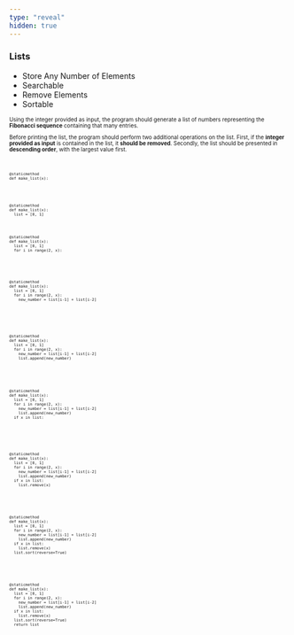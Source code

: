 ```yaml
---
type: "reveal"
hidden: true
---
```

<section>
  <h3>Lists</h3>
  <ul>
    <li>Store Any Number of Elements</li>
    <li>Searchable</li>
    <li>Remove Elements</li>
    <li>Sortable</li>
  </ul>
</section>
<section>
  <p style="font-size: .7em">Using the integer provided as input, the program should generate a list of numbers representing the <b>Fibonacci sequence</b> containing that many entries.</p>
  <p style="font-size: .7em">Before printing the list, the program should perform two additional operations on the list. First, if the <b>integer provided as input</b> is contained in the list, it <b>should be removed</b>. Secondly, the list should be presented in <b>descending order</b>, with the largest value first.</p>
</section><br>
<section>
  <div style="width: 100%">
    <pre class="stretch" style="font-size: .58em"><code class="python">@staticmethod
def make_list(x):<br>
</code></pre>
  </div>
</section><br>
<section>
  <div style="width: 100%">
    <pre class="stretch" style="font-size: .58em"><code class="python">@staticmethod
def make_list(x):
  list = [0, 1]
</code></pre>
  </div>
</section><br>
<section>
  <div style="width: 100%">
    <pre class="stretch" style="font-size: .58em"><code class="python">@staticmethod
def make_list(x):
  list = [0, 1]
  for i in range(2, x):<br><br>
</code></pre>
  </div>
</section><br>
<section>
  <div style="width: 100%">
    <pre class="stretch" style="font-size: .58em"><code class="python">@staticmethod
def make_list(x):
  list = [0, 1]
  for i in range(2, x):
    new_number = list[i-1] + list[i-2]<br>
</code></pre>
  </div>
</section><br><br>
<section>
  <div style="width: 100%">
    <pre class="stretch" style="font-size: .58em"><code class="python">@staticmethod
def make_list(x):
  list = [0, 1]
  for i in range(2, x):
    new_number = list[i-1] + list[i-2]
    list.append(new_number)
</code></pre>
  </div>
</section><br><br>
<section>
  <div style="width: 100%">
    <pre class="stretch" style="font-size: .58em"><code class="python">@staticmethod
def make_list(x):
  list = [0, 1]
  for i in range(2, x):
    new_number = list[i-1] + list[i-2]
    list.append(new_number)
  if x in list:<br>
</code></pre>
  </div>
</section><br><br>
<section>
  <div style="width: 100%">
    <pre class="stretch" style="font-size: .58em"><code class="python">@staticmethod
def make_list(x):
  list = [0, 1]
  for i in range(2, x):
    new_number = list[i-1] + list[i-2]
    list.append(new_number)
  if x in list:
    list.remove(x)
</code></pre>
  </div>
</section><br><br>
<section>
  <div style="width: 100%">
    <pre class="stretch" style="font-size: .58em"><code class="python">@staticmethod
def make_list(x):
  list = [0, 1]
  for i in range(2, x):
    new_number = list[i-1] + list[i-2]
    list.append(new_number)
  if x in list:
    list.remove(x)
  list.sort(reverse=True)
</code></pre>
  </div>
</section><br><br>
<section>
  <div style="width: 100%">
    <pre class="stretch" style="font-size: .58em"><code class="python">@staticmethod
def make_list(x):
  list = [0, 1]
  for i in range(2, x):
    new_number = list[i-1] + list[i-2]
    list.append(new_number)
  if x in list:
    list.remove(x)
  list.sort(reverse=True)
  return list
</code></pre>
  </div>
</section><br>